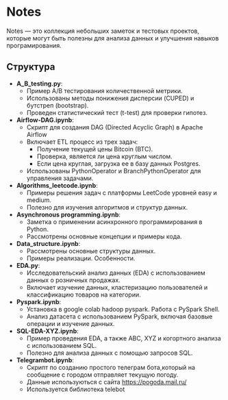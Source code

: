 # Notes
Notes — это коллекция небольших заметок и тестовых проектов, которые могут быть полезны для анализа данных и улучшения навыков програмирования. 
## Структура
- **A_B_testing.py**:
  - Пример A/B тестирования количественной метрики.
  - Использованы методы понижения дисперсии (CUPED) и бутстреп (bootstrap).
  - Проведен статистический тест (t-test) для проверки гипотез.
- **Airflow-DAG.ipynb**:
  - Скрипт для создания DAG (Directed Acyclic Graph) в Apache Airflow
  - Включает ETL процесс из трех задач:
    - Получение текущей цены Bitcoin (BTC).
    - Проверка, является ли цена круглым числом.
    - Если цена круглая, загрузка ее в базу данных Postgres.
  - Использованы PythonOperator и BranchPythonOperator для управления задачами.
- **Algorithms_leetcode.ipynb**:
  - Примеры решения задач с платформы LeetCode уровней easy и medium.
  - Полезно для изучения алгоритмов и структур данных.
- **Asynchronous programming.ipynb**:
  - Заметка о применении асинхронного программирования в Python.
  - Рассмотрены основные концепции и примеры кода.
- **Data_structure.ipynb**:
  - Рассмотрены основные структуры данных.
  - Примеры реализации. Особенности.
- **EDA.py**:
  - Исследовательский анализ данных (EDA) с использованием данных о розничных продажах.
  - Включает изучение данных, кластеризацию пользователей и классификацию товаров на категории.
- **Pyspark.ipynb**:
  - Установка в google colab hadoop pyspark. Работа c PySpark Shell.
  - Анализ датасета с использованием PySpark, включая базовые операции и изучение данных.
- **SQL-EDA-XYZ.ipynb**:
  - Пример проведения EDA, а также ABC, XYZ и когортного анализа с использованием SQL.
  - Полезно для анализа данных с помощью запросов SQL.
- **Telegrambot.ipynb**:
    - Cкрипт по созданию простого телеграм бота,который на сообщение с городом отправляет текущую погоду.
    - Данные используються с сайта https://pogoda.mail.ru/
    - Используется библиотека telebot



